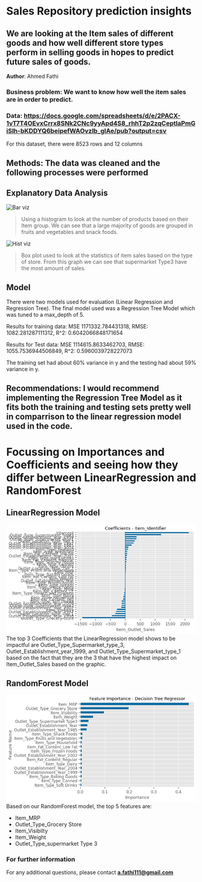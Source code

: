 # Sales Repository prediction insights
## We are looking at the Item sales of different goods and how well different store types perform in selling goods in hopes to predict future sales of goods. 

**Author**: Ahmed Fathi

### Business problem: We want to know how well the item sales are in order to predict.


### Data: https://docs.google.com/spreadsheets/d/e/2PACX-1vT7T4OEvxCrrx8SNk2CNc9yyApd4S8_rhhT2p2zqCeptIaPmGiSlh-bKDDYQ6beipefWAOvzlb_glAe/pub?output=csv
For this dataset, there were 8523 rows and 12 columns


## Methods: The data was cleaned and the following processes were performed


## Explanatory Data Analysis


![Bar viz](https://user-images.githubusercontent.com/115515293/202751002-4d31031a-2272-4c5d-ae7c-b6c4ceead2b4.png)


> Using a histogram to look at the number of products based on their Item group. We can see that a large majority of goods are grouped in fruits and vegetables and snack foods.

![Hist viz](https://user-images.githubusercontent.com/115515293/202751167-e79fc263-3ae5-4581-b02c-772b8be18b70.png)


> Box plot used to look at the statistics of item sales based on the type of store. From this graph we can see that supermarket Type3 have the most amount of sales.


## Model

There were two models used for evaluation (Linear Regression and Regression Tree). The final model used was a Regression Tree Model which was tuned to a max_depth of 5.

Results for training data: 
 MSE 1171332.784431318,
 RMSE: 1082.281287111312,
 R^2: 0.6042066848171654 
 
Results for Test data: 
 MSE 1114615.8633462703,
 RMSE: 1055.7536944506849,
 R^2: 0.5960039728227073

The training set had about 60% variance in y and the testing had about 59% variance in y.


## Recommendations: I would recommend implementing the Regression Tree Model as it fits both the training and testing sets pretty well in comparrison to the linear regression model used in the code.



# Focussing on Importances and Coefficients and seeing how they differ between LinearRegression and RandomForest

## LinearRegression Model
![LinearRegression Viz](LinearRegression_Plot.png)
The top 3 Coefficients that the LinearRegression model shows to be impactful are Outlet_Type_Supermarket_type_3, Outlet_Establishment_year_1999, and Outlet_Type_Supermarket_type_1 based on the fact that they are the 3 that have the highest impact on Item_Outlet_Sales based on the graphic.

## RandomForest Model
![RandomForest Viz](RandomForest_Plot.png)
Based on our RandomForest model, the top 5 features are:
- Item_MRP
- Outlet_Type_Grocery Store
- Item_Visibilty
- Item_Weight
- Outlet_Type_supermarket Type 3



### For further information


For any additional questions, please contact **a.fathi111@gmail.com**
